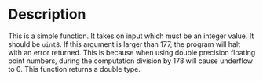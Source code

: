 # Description
This is a simple function. It takes on input which must be an integer value. It
should be `uint8`. If this argument is larger than 177, the program will halt
with an error returned. This is because when using double precision floating
point numbers, during the computation division by 178 will cause underflow to 0.
This function returns a double type.
